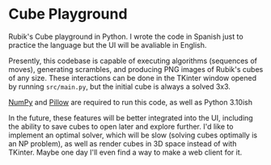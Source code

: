 # Cube Playground
Rubik's Cube playground in Python. I wrote the code in Spanish just to practice the language but the UI will be avaliable in English.

Presently, this codebase is capable of executing algorithms (sequences of moves), generating scrambles, and producing PNG images of Rubik's cubes of any size. These interactions can be done in the TKinter window opened by running `src/main.py`, but the initial cube is always a solved 3x3.

[NumPy](https://pypi.org/project/numpy/) and [Pillow](https://pypi.org/project/pillow/) are required to run this code, as well as Python 3.10ish

In the future, these features will be better integrated into the UI, including the ability to save cubes to open later and explore further. I'd like to implement an optimal solver, which will be slow (solving cubes optimally is an NP problem), as well as render cubes in 3D space instead of with TKinter. Maybe one day I'll even find a way to make a web client for it.
